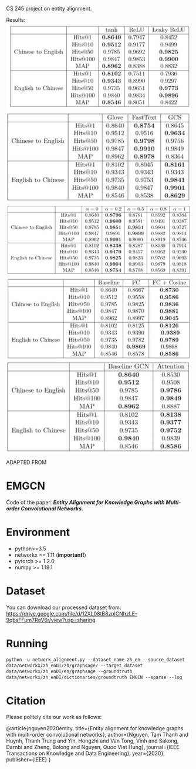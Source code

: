 CS 245 project on entity alignment.

Results:
![Alt text](results/act.jpg?raw=true "Activation")
![Alt text](results/word_embed.jpg?raw=true "Word Embedding")
![Alt text](results/loss.jpg?raw=true "Loss")
![Alt text](results/fc_cosine.jpg?raw=true "FC layer and Cosine similarity")
![Alt text](results/attention.jpg?raw=true "Attention")


ADAPTED FROM
# EMGCN
Code of the paper: ***Entity Alignment for Knowledge Graphs with Multi-order Convolutional Networks***.

# Environment

* python>=3.5 
* networkx == 1.11 (**important!**) 
* pytorch >= 1.2.0 
* numpy >= 1.18.1 

# Dataset
You can download our processed dataset from: https://drive.google.com/file/d/12XL08tB8zplCNhzLE-9qbsFFum7RoV6r/view?usp=sharing. 

# Running

```
python -u network_alignment.py --dataset_name zh_en --source_dataset data/networkx/zh_enDI/zh/graphsage/ --target_dataset data/networkx/zh_enDI/en/graphsage --groundtruth data/networkx/zh_enDI/dictionaries/groundtruth EMGCN --sparse --log 
```

# Citation

Please politely cite our work as follows:

@article{nguyen2020entity,
  title={Entity alignment for knowledge graphs with multi-order convolutional networks},
  author={Nguyen, Tam Thanh and Huynh, Thanh Trung and Yin, Hongzhi and Van Tong, Vinh and Sakong, Darnbi and Zheng, Bolong and Nguyen, Quoc Viet Hung},
  journal={IEEE Transactions on Knowledge and Data Engineering},
  year={2020},
  publisher={IEEE}
}
